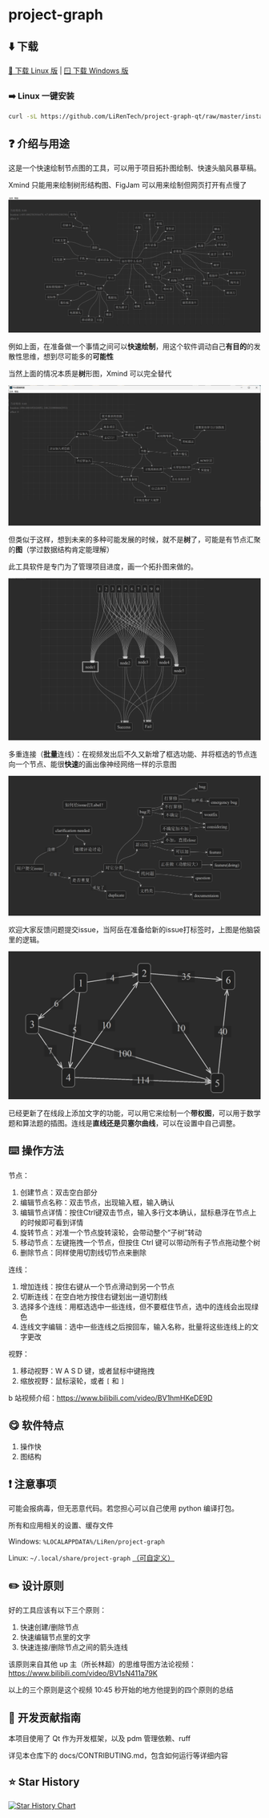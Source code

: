 # project-graph

## ⬇️ 下载

[🐧 下载 Linux 版](https://nightly.link/LiRenTech/project-graph-qt/workflows/package/master/project-graph_linux.zip) | [🪟 下载 Windows 版](https://nightly.link/LiRenTech/project-graph-qt/workflows/package/master/project-graph_windows.zip)

### ➡️ Linux 一键安装

```sh
curl -sL https://github.com/LiRenTech/project-graph-qt/raw/master/install.sh | sudo sh
```

## ❓ 介绍与用途

这是一个快速绘制节点图的工具，可以用于项目拓扑图绘制、快速头脑风暴草稿。

Xmind 只能用来绘制树形结构图、FigJam 可以用来绘制但网页打开有点慢了

![快速发散性思考](docs/eg1.jpg)

例如上面，在准备做一个事情之间可以**快速绘制**，用这个软件调动自己**有目的**的发散性思维，想到尽可能多的**可能性**

当然上面的情况本质是**树**形图，Xmind 可以完全替代

![eg2](docs/eg2.png)

但类似于这样，想到未来的多种可能发展的时候，就不是**树**了，可能是有节点汇聚的**图**（学过数据结构肯定能理解）

此工具软件是专门为了管理项目进度，画一个拓扑图来做的。

![eg3](docs/eg3.png)

多重连接（**批量**连线）：在视频发出后不久又新增了框选功能、并将框选的节点连向一个节点、能很**快速**的画出像神经网络一样的示意图

![eg4](docs/eg4.png)

欢迎大家反馈问题提交issue，当阿岳在准备给新的issue打标签时，上图是他脑袋里的逻辑。

![eg5](docs/eg5.png)

已经更新了在线段上添加文字的功能，可以用它来绘制一个**带权图**，可以用于数学题和算法题的插图。连线是**直线还是贝塞尔曲线**，可以在设置中自己调整。



## ⌨️ 操作方法

节点：

1. 创建节点：双击空白部分
2. 编辑节点名称：双击节点，出现输入框，输入确认
3. 编辑节点详情：按住Ctrl键双击节点，输入多行文本确认，鼠标悬浮在节点上的时候即可看到详情
4. 旋转节点：对准一个节点旋转滚轮，会带动整个“子树”转动
5. 移动节点：左键拖拽一个节点，但按住 Ctrl 键可以带动所有子节点拖动整个树
6. 删除节点：同样使用切割线切节点来删除

连线：

1. 增加连线：按住右键从一个节点滑动到另一个节点
2. 切断连线：在空白地方按住右键划出一道切割线
3. 选择多个连线：用框选选中一些连线，但不要框住节点，选中的连线会出现绿色
4. 连线文字编辑：选中一些连线之后按回车，输入名称，批量将这些连线上的文字更改

视野：

1. 移动视野：W A S D 键，或者鼠标中键拖拽
2. 缩放视野：鼠标滚轮，或者 `[` 和 `]`

b 站视频介绍：https://www.bilibili.com/video/BV1hmHKeDE9D

## 😋 软件特点

1. 操作快
2. 图结构

## ❗ 注意事项

可能会报病毒，但无恶意代码。若您担心可以自己使用 python 编译打包。

所有和应用相关的设置、缓存文件

Windows: `%LOCALAPPDATA%/LiRen/project-graph`

Linux: `~/.local/share/project-graph` [（可自定义）](https://specifications.freedesktop.org/basedir-spec/latest/)

## ✏️ 设计原则

好的工具应该有以下三个原则：

1. 快速创建/删除节点
2. 快速编辑节点里的文字
3. 快速连接/删除节点之间的箭头连线

该原则来自其他 up 主（所长林超）的思维导图方法论视频：https://www.bilibili.com/video/BV1sN411a79K

以上的三个原则是这个视频 10:45 秒开始的地方他提到的四个原则的总结

## 📖 开发贡献指南

本项目使用了 Qt 作为开发框架，以及 pdm 管理依赖、ruff

详见本仓库下的 docs/CONTRIBUTING.md，包含如何运行等详细内容

## ⭐ Star History

<a href="https://star-history.com/#LiRenTech/project-graph-qt&Date">
 <picture>
   <source media="(prefers-color-scheme: dark)" srcset="https://api.star-history.com/svg?repos=LiRenTech/project-graph-qt&type=Date&theme=dark" />
   <source media="(prefers-color-scheme: light)" srcset="https://api.star-history.com/svg?repos=LiRenTech/project-graph-qt&type=Date" />
   <img alt="Star History Chart" src="https://api.star-history.com/svg?repos=LiRenTech/project-graph-qt&type=Date" />
 </picture>
</a>
